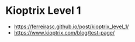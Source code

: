 # Kioptrix Level 1
* https://ferreirasc.github.io/post/kioptrix_level_1/
* https://www.kioptrix.com/blog/test-page/

